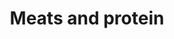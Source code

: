 ---
title: Meats and protein
creator: Raysonho
licence: CC0 1.0
licence-url: https://creativecommons.org/publicdomain/zero/1.0/deed.en
image-url: https://upload.wikimedia.org/wikipedia/commons/d/de/SelectionOfPackageMeats.jpg
---